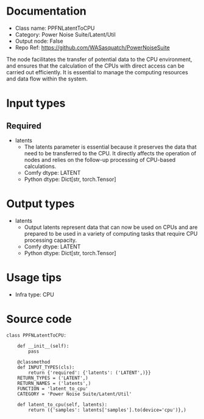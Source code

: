 # Documentation
- Class name: PPFNLatentToCPU
- Category: Power Noise Suite/Latent/Util
- Output node: False
- Repo Ref: https://github.com/WASasquatch/PowerNoiseSuite

The node facilitates the transfer of potential data to the CPU environment, and ensures that the calculation of the CPUs with direct access can be carried out efficiently. It is essential to manage the computing resources and data flow within the system.

# Input types
## Required
- latents
    - The latents parameter is essential because it preserves the data that need to be transferred to the CPU. It directly affects the operation of nodes and relies on the follow-up processing of CPU-based calculations.
    - Comfy dtype: LATENT
    - Python dtype: Dict[str, torch.Tensor]

# Output types
- latents
    - Output latents represent data that can now be used on CPUs and are prepared to be used in a variety of computing tasks that require CPU processing capacity.
    - Comfy dtype: LATENT
    - Python dtype: Dict[str, torch.Tensor]

# Usage tips
- Infra type: CPU

# Source code
```
class PPFNLatentToCPU:

    def __init__(self):
        pass

    @classmethod
    def INPUT_TYPES(cls):
        return {'required': {'latents': ('LATENT',)}}
    RETURN_TYPES = ('LATENT',)
    RETURN_NAMES = ('latents',)
    FUNCTION = 'latent_to_cpu'
    CATEGORY = 'Power Noise Suite/Latent/Util'

    def latent_to_cpu(self, latents):
        return ({'samples': latents['samples'].to(device='cpu')},)
```
